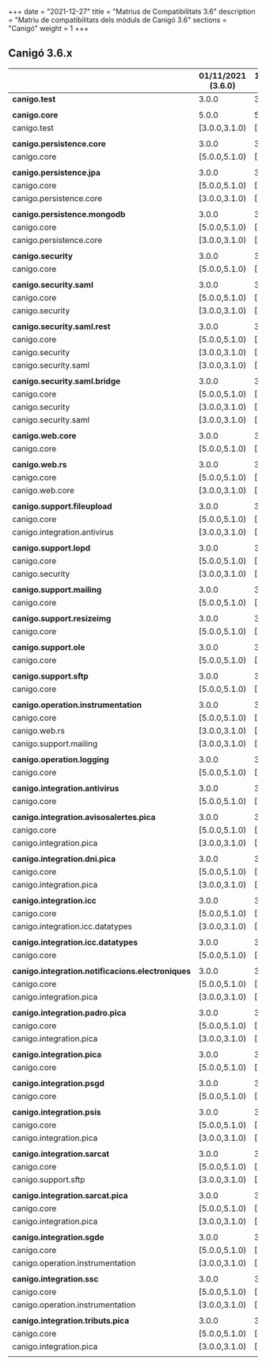 +++
date        = "2021-12-27"
title       = "Matrius de Compatibilitats 3.6"
description = "Matriu de compatibilitats dels mòduls de Canigó 3.6"
sections    = "Canigó"
weight      = 1
+++

## Canigó 3.6.x

|                                                   		| 01/11/2021 (3.6.0)		| 13/12/2021 (3.6.1)		| 17/12/2021 (3.6.2)		| 27/12/2021 (3.6.3)		|
|---------------------------------------------------		|------------------			|------------------			|------------------			|------------------			|
| **canigo.test**                                   		| 3.0.0         			| 3.0.1         			| 3.0.2         			| 3.0.3         			|
|                                                   		|               			|               			|               			|               			|
| **canigo.core**                                   		| 5.0.0         			| 5.0.1         			| 5.0.2         			| 5.0.3         			|
| canigo.test                                       		| [3.0.0,3.1.0)  			| [3.0.0,3.1.0)  			| [3.0.0,3.1.0)  			| [3.0.0,3.1.0)  			|
|                                                   		|               			|               			|               			|               			|
| **canigo.persistence.core**                        		| 3.0.0          			| 3.0.1          			| 3.0.2          			| 3.0.3          			|
| canigo.core                                       		| [5.0.0,5.1.0)  			| [5.0.0,5.1.0)  			| [5.0.0,5.1.0)  			| [5.0.0,5.1.0)  			|
|                                                   		|               			|               			|               			|               			|
| **canigo.persistence.jpa**                         		| 3.0.0         			| 3.0.1         			| 3.0.2         			| 3.0.3         			|
| canigo.core                                       		| [5.0.0,5.1.0)  			| [5.0.0,5.1.0)  			| [5.0.0,5.1.0)  			| [5.0.0,5.1.0)  			|
| canigo.persistence.core                           		| [3.0.0,3.1.0)  			| [3.0.0,3.1.0)  			| [3.0.0,3.1.0)  			| [3.0.0,3.1.0)  			|
|                                                   		|               			|               			|               			|               			|
| **canigo.persistence.mongodb**                     		| 3.0.0          			| 3.0.1          			| 3.0.2          			| 3.0.3          			|
| canigo.core                                       		| [5.0.0,5.1.0)  			| [5.0.0,5.1.0)  			| [5.0.0,5.1.0)  			| [5.0.0,5.1.0)  			|
| canigo.persistence.core                           		| [3.0.0,3.1.0)  			| [3.0.0,3.1.0)  			| [3.0.0,3.1.0)  			| [3.0.0,3.1.0)  			|
|                                                   		|               			|               			|               			|               			|
| **canigo.security**                                		| 3.0.0         			| 3.0.1         			| 3.0.2         			| 3.0.3         			|
| canigo.core                                       		| [5.0.0,5.1.0)  			| [5.0.0,5.1.0)  			| [5.0.0,5.1.0)  			| [5.0.0,5.1.0)  			|
|                                                   		|               			|               			|               			|               			|
| **canigo.security.saml**                           		| 3.0.0         			| 3.0.1         			| 3.0.2         			| 3.0.3         			|
| canigo.core                                       		| [5.0.0,5.1.0)  			| [5.0.0,5.1.0)  			| [5.0.0,5.1.0)  			| [5.0.0,5.1.0)  			|
| canigo.security                                   		| [3.0.0,3.1.0) 			| [3.0.0,3.1.0) 			| [3.0.0,3.1.0) 			| [3.0.0,3.1.0) 			|
|                                                   		|               			|               			|               			|               			|
| **canigo.security.saml.rest**                      		| 3.0.0          			| 3.0.1          			| 3.0.2          			| 3.0.3          			|
| canigo.core                                       		| [5.0.0,5.1.0)  			| [5.0.0,5.1.0)  			| [5.0.0,5.1.0)  			| [5.0.0,5.1.0)  			|
| canigo.security                                   		| [3.0.0,3.1.0) 			| [3.0.0,3.1.0) 			| [3.0.0,3.1.0) 			| [3.0.0,3.1.0) 			|
| canigo.security.saml                               		| [3.0.0,3.1.0) 			| [3.0.0,3.1.0) 			| [3.0.0,3.1.0) 			| [3.0.0,3.1.0) 			|
|                                                   		|               			|               			|               			|               			|
| **canigo.security.saml.bridge**                    		| 3.0.0          			| 3.0.1          			| 3.0.2          			| 3.0.3          			|
| canigo.core                                       		| [5.0.0,5.1.0)  			| [5.0.0,5.1.0)  			| [5.0.0,5.1.0)  			| [5.0.0,5.1.0)  			|
| canigo.security                                   		| [3.0.0,3.1.0) 			| [3.0.0,3.1.0) 			| [3.0.0,3.1.0) 			| [3.0.0,3.1.0) 			|
| canigo.security.saml                               		| [3.0.0,3.1.0) 			| [3.0.0,3.1.0) 			| [3.0.0,3.1.0) 			| [3.0.0,3.1.0) 			|
|                                                   		|               			|               			|               			|               			|
| **canigo.web.core**                                		| 3.0.0         			| 3.0.1         			| 3.0.2         			| 3.0.3         			|
| canigo.core                                       		| [5.0.0,5.1.0)  			| [5.0.0,5.1.0)  			| [5.0.0,5.1.0)  			| [5.0.0,5.1.0)  			|
|                                                   		|               			|               			|               			|               			|
| **canigo.web.rs**                                  		| 3.0.0         			| 3.0.1         			| 3.0.2         			| 3.0.3         			|
| canigo.core                                       		| [5.0.0,5.1.0)  			| [5.0.0,5.1.0)  			| [5.0.0,5.1.0)  			| [5.0.0,5.1.0)  			|
| canigo.web.core                                   		| [3.0.0,3.1.0) 			| [3.0.0,3.1.0) 			| [3.0.0,3.1.0) 			| [3.0.0,3.1.0) 			|
|                                                   		|               			|               			|               			|               			|
| **canigo.support.fileupload**                      		| 3.0.0         			| 3.0.1         			| 3.0.2         			| 3.0.3         			|
| canigo.core                                       		| [5.0.0,5.1.0)  			| [5.0.0,5.1.0)  			| [5.0.0,5.1.0)  			| [5.0.0,5.1.0)  			|
| canigo.integration.antivirus                      		| [3.0.0,3.1.0) 			| [3.0.0,3.1.0) 			| [3.0.0,3.1.0) 			| [3.0.0,3.1.0) 			|
|                                                   		|               			|               			|               			|               			|
| **canigo.support.lopd**                            		| 3.0.0         			| 3.0.1         			| 3.0.2         			| 3.0.3         			|
| canigo.core                                       		| [5.0.0,5.1.0)  			| [5.0.0,5.1.0)  			| [5.0.0,5.1.0)  			| [5.0.0,5.1.0)  			|
| canigo.security                                   		| [3.0.0,3.1.0) 			| [3.0.0,3.1.0) 			| [3.0.0,3.1.0) 			| [3.0.0,3.1.0) 			|
|                                                   		|               			|               			|               			|               			|
| **canigo.support.mailing**                         		| 3.0.0         			| 3.0.1         			| 3.0.2         			| 3.0.3         			|
| canigo.core                                       		| [5.0.0,5.1.0)  			| [5.0.0,5.1.0)  			| [5.0.0,5.1.0)  			| [5.0.0,5.1.0)  			|
|                                                   		|               			|               			|               			|               			|
| **canigo.support.resizeimg**                         		| 3.0.0         			| 3.0.1         			| 3.0.2         			| 3.0.3         			|
| canigo.core                                       		| [5.0.0,5.1.0)  			| [5.0.0,5.1.0)  			| [5.0.0,5.1.0)  			| [5.0.0,5.1.0)  			|
|                                                   		|               			|               			|               			|               			|
| **canigo.support.ole**                             		| 3.0.0         			| 3.0.1         			| 3.0.2         			| 3.0.3         			|
| canigo.core                                       		| [5.0.0,5.1.0)  			| [5.0.0,5.1.0)  			| [5.0.0,5.1.0)  			| [5.0.0,5.1.0)  			|
|                                                   		|               			|               			|               			|               			|
| **canigo.support.sftp**                            		| 3.0.0         			| 3.0.1         			| 3.0.2         			| 3.0.3         			|
| canigo.core                                       		| [5.0.0,5.1.0)  			| [5.0.0,5.1.0)  			| [5.0.0,5.1.0)  			| [5.0.0,5.1.0)  			|
|                                                   		|               			|               			|               			|               			|
| **canigo.operation.instrumentation**               		| 3.0.0         			| 3.0.1         			| 3.0.2         			| 3.0.3         			|
| canigo.core                                       		| [5.0.0,5.1.0)  			| [5.0.0,5.1.0)  			| [5.0.0,5.1.0)  			| [5.0.0,5.1.0)  			|
| canigo.web.rs                                   			| [3.0.0,3.1.0) 			| [3.0.0,3.1.0) 			| [3.0.0,3.1.0) 			| [3.0.0,3.1.0) 			|
| canigo.support.mailing                           			| [3.0.0,3.1.0) 			| [3.0.0,3.1.0) 			| [3.0.0,3.1.0) 			| [3.0.0,3.1.0) 			|
|                                                   		|               			|               			|               			|               			|
| **canigo.operation.logging**                       		| 3.0.0         			| 3.0.1         			| 3.0.2         			| 3.0.3         			|
| canigo.core                                       		| [5.0.0,5.1.0)  			| [5.0.0,5.1.0)  			| [5.0.0,5.1.0)  			| [5.0.0,5.1.0)  			|
|                                                   		|               			|               			|               			|               			|
| **canigo.integration.antivirus**                   		| 3.0.0         			| 3.0.1         			| 3.0.2         			| 3.0.3         			|
| canigo.core                                       		| [5.0.0,5.1.0)  			| [5.0.0,5.1.0)  			| [5.0.0,5.1.0)  			| [5.0.0,5.1.0)  			|
|                                                   		|               			|               			|               			|               			|
| **canigo.integration.avisosalertes.pica**          		| 3.0.0         			| 3.0.1         			| 3.0.2         			| 3.0.3         			|
| canigo.core                                       		| [5.0.0,5.1.0)  			| [5.0.0,5.1.0)  			| [5.0.0,5.1.0)  			| [5.0.0,5.1.0)  			|
| canigo.integration.pica                           		| [3.0.0,3.1.0) 			| [3.0.0,3.1.0) 			| [3.0.0,3.1.0) 			| [3.0.0,3.1.0) 			|
|                                                   		|               			|               			|               			|               			|
| **canigo.integration.dni.pica**                    		| 3.0.0         			| 3.0.1         			| 3.0.2         			| 3.0.3         			|
| canigo.core                                       		| [5.0.0,5.1.0)  			| [5.0.0,5.1.0)  			| [5.0.0,5.1.0)  			| [5.0.0,5.1.0)  			|
| canigo.integration.pica                           		| [3.0.0,3.1.0) 			| [3.0.0,3.1.0) 			| [3.0.0,3.1.0) 			| [3.0.0,3.1.0) 			|
|                                                   		|               			|               			|               			|               			|
| **canigo.integration.icc**                         		| 3.0.0         			| 3.0.1         			| 3.0.2         			| 3.0.3         			|
| canigo.core                                       		| [5.0.0,5.1.0)  			| [5.0.0,5.1.0)  			| [5.0.0,5.1.0)  			| [5.0.0,5.1.0)  			|
| canigo.integration.icc.datatypes                  		| [3.0.0,3.1.0)  			| [3.0.0,3.1.0)  			| [3.0.0,3.1.0)  			| [3.0.0,3.1.0)  			|
|                                                   		|               			|               			|               			|               			|
| **canigo.integration.icc.datatypes**               		| 3.0.0         			| 3.0.1         			| 3.0.2         			| 3.0.3         			|
| canigo.core                                       		| [5.0.0,5.1.0)  			| [5.0.0,5.1.0)  			| [5.0.0,5.1.0)  			| [5.0.0,5.1.0)  			|
|                                                   		|               			|               			|               			|               			|
| **canigo.integration.notificacions.electroniques** 		| 3.0.0         			| 3.0.1         			| 3.0.2         			| 3.0.3         			|
| canigo.core                                       		| [5.0.0,5.1.0)  			| [5.0.0,5.1.0)  			| [5.0.0,5.1.0)  			| [5.0.0,5.1.0)  			|
| canigo.integration.pica                           		| [3.0.0,3.1.0) 			| [3.0.0,3.1.0) 			| [3.0.0,3.1.0) 			| [3.0.0,3.1.0) 			|
|                                                   		|               			|               			|               			|               			|
| **canigo.integration.padro.pica**                  		| 3.0.0         			| 3.0.1         			| 3.0.2         			| 3.0.3         			|
| canigo.core                                       		| [5.0.0,5.1.0)  			| [5.0.0,5.1.0)  			| [5.0.0,5.1.0)  			| [5.0.0,5.1.0)  			|
| canigo.integration.pica                           		| [3.0.0,3.1.0) 			| [3.0.0,3.1.0) 			| [3.0.0,3.1.0) 			| [3.0.0,3.1.0) 			|
|                                                   		|               			|               			|               			|               			|
| **canigo.integration.pica**                        		| 3.0.0         			| 3.0.1         			| 3.0.2         			| 3.0.3         			|
| canigo.core                                       		| [5.0.0,5.1.0)  			| [5.0.0,5.1.0)  			| [5.0.0,5.1.0)  			| [5.0.0,5.1.0)  			|
|                                                   		|               			|               			|               			|               			|
| **canigo.integration.psgd**                        		| 3.0.0         			| 3.0.1         			| 3.0.2         			| 3.0.3         			|
| canigo.core                                       		| [5.0.0,5.1.0)  			| [5.0.0,5.1.0)  			| [5.0.0,5.1.0)  			| [5.0.0,5.1.0)  			|
|                                                   		|               			|               			|               			|               			|
| **canigo.integration.psis**                        		| 3.0.0         			| 3.0.1         			| 3.0.2         			| 3.0.3         			|
| canigo.core                                       		| [5.0.0,5.1.0)  			| [5.0.0,5.1.0)  			| [5.0.0,5.1.0)  			| [5.0.0,5.1.0)  			|
| canigo.integration.pica                           		| [3.0.0,3.1.0) 			| [3.0.0,3.1.0) 			| [3.0.0,3.1.0) 			| [3.0.0,3.1.0) 			|
|                                                   		|               			|               			|               			|               			|
| **canigo.integration.sarcat**                      		| 3.0.0         			| 3.0.1         			| 3.0.2         			| 3.0.3         			|
| canigo.core                                       		| [5.0.0,5.1.0)  			| [5.0.0,5.1.0)  			| [5.0.0,5.1.0)  			| [5.0.0,5.1.0)  			|
| canigo.support.sftp                               		| [3.0.0,3.1.0) 			| [3.0.0,3.1.0) 			| [3.0.0,3.1.0) 			| [3.0.0,3.1.0) 			|
|                                                   		|               			|               			|               			|               			|
| **canigo.integration.sarcat.pica**                 		| 3.0.0         			| 3.0.1         			| 3.0.2         			| 3.0.3         			|
| canigo.core                                       		| [5.0.0,5.1.0)  			| [5.0.0,5.1.0)  			| [5.0.0,5.1.0)  			| [5.0.0,5.1.0)  			|
| canigo.integration.pica                           		| [3.0.0,3.1.0) 			| [3.0.0,3.1.0) 			| [3.0.0,3.1.0) 			| [3.0.0,3.1.0) 			|
|                                                   		|               			|               			|               			|               			|
| **canigo.integration.sgde**                        		| 3.0.0         			| 3.0.1         			| 3.0.2         			| 3.0.3         			|
| canigo.core                                       		| [5.0.0,5.1.0)  			| [5.0.0,5.1.0)  			| [5.0.0,5.1.0)  			| [5.0.0,5.1.0)  			|
| canigo.operation.instrumentation                  		| [3.0.0,3.1.0) 			| [3.0.0,3.1.0) 			| [3.0.0,3.1.0) 			| [3.0.0,3.1.0) 			|
|                                                   		|               			|               			|               			|               			|
| **canigo.integration.ssc**                         		| 3.0.0         			| 3.0.1         			| 3.0.2         			| 3.0.3         			|
| canigo.core                                       		| [5.0.0,5.1.0)  			| [5.0.0,5.1.0)  			| [5.0.0,5.1.0)  			| [5.0.0,5.1.0)  			|
| canigo.operation.instrumentation                  		| [3.0.0,3.1.0) 			| [3.0.0,3.1.0) 			| [3.0.0,3.1.0) 			| [3.0.0,3.1.0) 			|
|                                                   		|               			|               			|               			|               			|
| **canigo.integration.tributs.pica**                		| 3.0.0         			| 3.0.1         			| 3.0.2         			| 3.0.3         			|
| canigo.core                                       		| [5.0.0,5.1.0)  			| [5.0.0,5.1.0)  			| [5.0.0,5.1.0)  			| [5.0.0,5.1.0)  			|
| canigo.integration.pica                           		| [3.0.0,3.1.0) 			| [3.0.0,3.1.0) 			| [3.0.0,3.1.0) 			| [3.0.0,3.1.0) 			|
|                                                   		|               			|               			|               			|               			|
